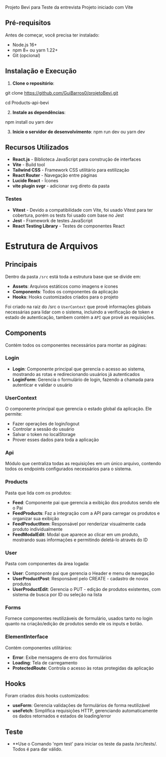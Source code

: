 Projeto Bevi para Teste da entrevista
Projeto iniciado com Vite

## Pré-requisitos

Antes de começar, você precisa ter instalado:

- Node.js 16+
- npm 8+ ou yarn 1.22+
- Git (opcional)

## Instalação e Execução

1. **Clone o repositório**:

git clone https://github.com/GuiBarros0/projetoBevi.git

cd Products-api-bevi

2. **Instale as dependências**:

npm install ou yarn dev

3. **Inicie o servidor de desenvolvimento**:
npm run dev ou yarn dev

##  Recursos Utilizados
- **React.js** - Biblioteca JavaScript para construção de interfaces
- **Vite** - Build tool
- **Tailwind CSS** - Framework CSS utilitário para estilização
- **React Router** - Navegação entre páginas
- **Lucide React** - Ícones
- **vite plugin svgr** - adicionar svg direto da pasta

### Testes
- **Vitest** - Devido a compatibilidade com Vite, foi usado Vitest para ter cobertura, porém os tests foi usado com base no Jest
- **Jest** - Framework de testes JavaScript
- **React Testing Library** - Testes de componentes React

# Estrutura de Arquivos

## Principais
Dentro da pasta `/src` está toda a estrutura base que se divide em:

- **Assets**: Arquivos estáticos como imagens e ícones
- **Components**: Todos os componentes da aplicação  
- **Hooks**: Hooks customizados criados para o projeto

Foi criado na raiz do /src o `UserContext` que provê informações globais necessárias para lidar com o sistema, incluindo a verificação de token e estado de autenticação, tambem contém a `API` que provê as requisições.

## Components
Contém todos os componentes necessários para montar as páginas:

### Login
- **Login**: Componente principal que gerencia o acesso ao sistema, mostrando as rotas e redirecionando usuários já autenticados
- **LoginForm**: Gerencia o formulário de login, fazendo a chamada para autenticar e validar o usuário

### UserContext
O componente principal que gerencia o estado global da aplicação. Ele permite:
- Fazer operações de login/logout
- Controlar a sessão do usuário
- Salvar o token no localStorage
- Prover esses dados para toda a aplicação

### Api
Módulo que centraliza todas as requisições em um único arquivo, contendo todos os endpoints configurados necessários para o sistema.

### Products
Pasta que lida com os produtos:

- **Feed**: Componente pai que gerencia a exibição dos produtos sendo ele o Pai
- **FeedProducts**: Faz a integração com a API para carregar os produtos e organizar sua exibição
- **FeedProductItem**: Responsável por renderizar visualmente cada produto individualmente
- **FeedModalEdit**: Modal que aparece ao clicar em um produto, mostrando suas informações e permitindo deletá-lo através do ID

### User
Pasta com componentes da área logada:

- **User**: Componente pai que gerencia o Header e menu de navegação
- **UserProductPost**: Responsável pelo CREATE - cadastro de novos produtos
- **UserProductEdit**: Gerencia o PUT - edição de produtos existentes, com sistema de busca por ID ou seleção na lista

### Forms
Fornece componentes reutilizáveis de formulário, usados tanto no login quanto na criação/edição de produtos sendo ele os inputs e botão.

### ElementInterface
Contém componentes utilitários:

- **Error**: Exibe mensagens de erro dos formulários
- **Loading**: Tela de carregamento
- **ProtectedRoute**: Controla o acesso às rotas protegidas da aplicação

## Hooks
Foram criados dois hooks customizados:

- **useForm**: Gerencia validações de formulários de forma reutilizável
- **useFetch**: Simplifica requisições HTTP, gerenciando automaticamente os dados retornados e estados de loading/error

## Teste
- **Use o Comando 'npm test' para iniciar os teste da pasta /src/tests/. Todos é para dar válido.

